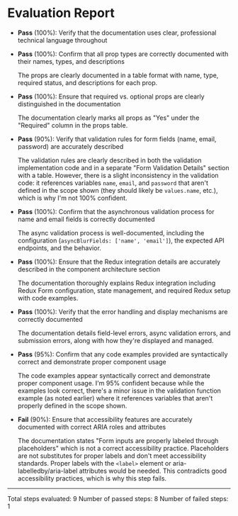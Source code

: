 # Evaluation Report

- **Pass** (100%): Verify that the documentation uses clear, professional technical language throughout

- **Pass** (100%): Confirm that all prop types are correctly documented with their names, types, and descriptions
  
  The props are clearly documented in a table format with name, type, required status, and descriptions for each prop.

- **Pass** (100%): Ensure that required vs. optional props are clearly distinguished in the documentation
  
  The documentation clearly marks all props as "Yes" under the "Required" column in the props table.

- **Pass** (90%): Verify that validation rules for form fields (name, email, password) are accurately described
  
  The validation rules are clearly described in both the validation implementation code and in a separate "Form Validation Details" section with a table. However, there is a slight inconsistency in the validation code: it references variables `name`, `email`, and `password` that aren't defined in the scope shown (they should likely be `values.name`, etc.), which is why I'm not 100% confident.

- **Pass** (100%): Confirm that the asynchronous validation process for name and email fields is correctly documented
  
  The async validation process is well-documented, including the configuration (`asyncBlurFields: ['name', 'email']`), the expected API endpoints, and the behavior.

- **Pass** (100%): Ensure that the Redux integration details are accurately described in the component architecture section
  
  The documentation thoroughly explains Redux integration including Redux Form configuration, state management, and required Redux setup with code examples.

- **Pass** (100%): Verify that the error handling and display mechanisms are correctly documented
  
  The documentation details field-level errors, async validation errors, and submission errors, along with how they're displayed and managed.

- **Pass** (95%): Confirm that any code examples provided are syntactically correct and demonstrate proper component usage
  
  The code examples appear syntactically correct and demonstrate proper component usage. I'm 95% confident because while the examples look correct, there's a minor issue in the validation function example (as noted earlier) where it references variables that aren't properly defined in the scope shown.

- **Fail** (90%): Ensure that accessibility features are accurately documented with correct ARIA roles and attributes
  
  The documentation states "Form inputs are properly labeled through placeholders" which is not a correct accessibility practice. Placeholders are not substitutes for proper labels and don't meet accessibility standards. Proper labels with the `<label>` element or aria-labelledby/aria-label attributes would be needed. This contradicts good accessibility practices, which is why this step fails.

---

Total steps evaluated: 9
Number of passed steps: 8
Number of failed steps: 1